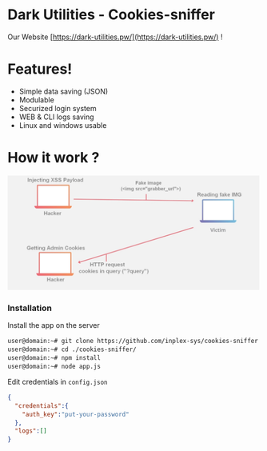 # Dark Utilities - Cookies-sniffer

Our Website [https://dark-utilities.pw/](https://dark-utilities.pw/) !

# Features!

  - Simple data saving (JSON)
  - Modulable
  - Securized login system
  - WEB & CLI logs saving
  - Linux and windows usable

# How it work ?
![alt text](https://github.com/inplex-sys/cookies-sniffer/blob/main/img/cookies-sniffer.jpg?raw=true)

### Installation

Install the app on the server
```sh
user@domain:~# git clone https://github.com/inplex-sys/cookies-sniffer.git
user@domain:~# cd ./cookies-sniffer/
user@domain:~# npm install
user@domain:~# node app.js
```

Edit credentials in `config.json`
```json
{
  "credentials":{
    "auth_key":"put-your-password"
  },
  "logs":[]
}
```
